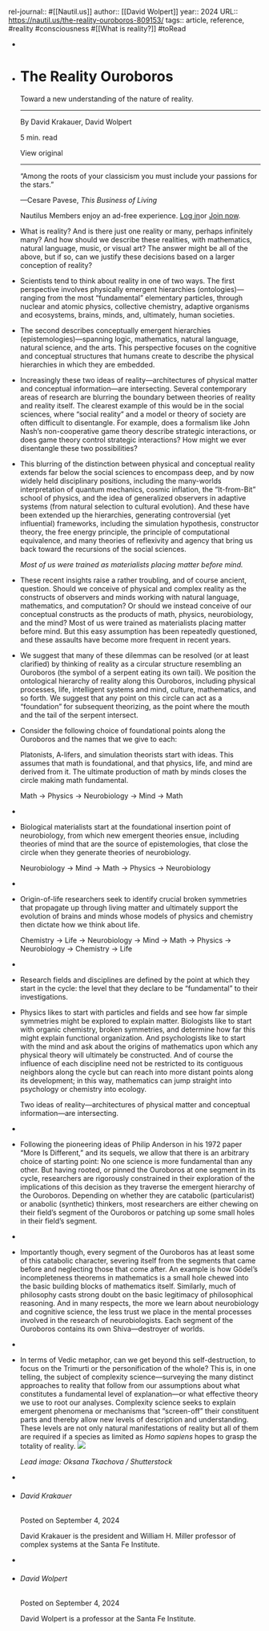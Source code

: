 rel-journal:: #[[Nautil.us]]
author:: [[David Wolpert]]
year:: 2024
URL:: https://nautil.us/the-reality-ouroboros-809153/
tags:: article, reference, #reality #consciousness #[[What is reality?]] #toRead

-
- # The Reality Ouroboros

  Toward a new understanding of the nature of reality.

  ---

  By David Krakauer, David Wolpert

  5 min. read

  View original

  ---

  “Among the roots of your classicism you must include your passions for the stars.”

  —Cesare Pavese, *This Business of Living*

  Nautilus Members enjoy an ad-free experience. [Log in](https://nautil.us/concierge-login)or [Join now](https://nautil.us/join).
- What is reality? And is there just one reality or many, perhaps infinitely many? And how should we describe these realities, with mathematics, natural language, music, or visual art? The answer might be all of the above, but if so, can we justify these decisions based on a larger conception of reality?
- Scientists tend to think about reality in one of two ways. The first perspective involves physically emergent hierarchies (ontologies)—ranging from the most “fundamental” elementary particles, through nuclear and atomic physics, collective chemistry, adaptive organisms and ecosystems, brains, minds, and, ultimately, human societies.
- The second describes conceptually emergent hierarchies (epistemologies)—spanning logic, mathematics, natural language, natural science, and the arts. This perspective focuses on the cognitive and conceptual structures that humans create to describe the physical hierarchies in which they are embedded.
- Increasingly these two ideas of reality—architectures of physical matter and conceptual information—are intersecting. Several contemporary areas of research are blurring the boundary between theories of reality and reality itself. The clearest example of this would be in the social sciences, where “social reality” and a model or theory of society are often difficult to disentangle. For example, does a formalism like John Nash’s non-cooperative game theory describe strategic interactions, or does game theory control strategic interactions? How might we ever disentangle these two possibilities?
- This blurring of the distinction between physical and conceptual reality extends far below the social sciences to encompass deep, and by now widely held disciplinary positions, including the many-worlds interpretation of quantum mechanics, cosmic inflation, the “It-from-Bit” school of physics, and the idea of generalized observers in adaptive systems (from natural selection to cultural evolution). And these have been extended up the hierarchies, generating controversial (yet influential) frameworks, including the simulation hypothesis, constructor theory, the free energy principle, the principle of computational equivalence, and many theories of reflexivity and agency that bring us back toward the recursions of the social sciences. 

  >

  *Most of us were trained as materialists placing matter before mind.*
- These recent insights raise a rather troubling, and of course ancient, question. Should we conceive of physical and complex reality as the constructs of observers and minds working with natural language, mathematics, and computation? Or should we instead conceive of our conceptual constructs as the products of math, physics, neurobiology, and the mind? Most of us were trained as materialists placing matter before mind. But this easy assumption has been repeatedly questioned, and these assaults have become more frequent in recent years.
- We suggest that many of these dilemmas can be resolved (or at least clarified) by thinking of reality as a circular structure resembling an Ouroboros (the symbol of a serpent eating its own tail). We position the ontological hierarchy of reality along this Ouroboros, including physical processes, life, intelligent systems and mind, culture, mathematics, and so forth. We suggest that any point on this circle can act as a “foundation” for subsequent theorizing, as the point where the mouth and the tail of the serpent intersect.
- Consider the following choice of foundational points along the Ouroboros and the names that we give to each:

  Platonists, A-lifers, and simulation theorists start with ideas. This assumes that math is foundational, and that physics, life, and mind are derived from it. The ultimate production of math by minds closes the circle making math fundamental.

  Math → Physics → Neurobiology → Mind → Math
-
- Biological materialists start at the foundational insertion point of neurobiology, from which new emergent theories ensue, including theories of mind that are the source of epistemologies, that close the circle when they generate theories of neurobiology. 

  Neurobiology → Mind → Math → Physics → Neurobiology
-
- Origin-of-life researchers seek to identify crucial broken symmetries that propagate up through living matter and ultimately support the evolution of brains and minds whose models of physics and chemistry then dictate how we think about life. 

  Chemistry → Life → Neurobiology → Mind → Math → Physics → Neurobiology → Chemistry → Life
-
- Research fields and disciplines are defined by the point at which they start in the cycle: the level that they declare to be “fundamental” to their investigations.
- Physics likes to start with particles and fields and see how far simple symmetries might be explored to explain matter. Biologists like to start with organic chemistry, broken symmetries, and determine how far this might explain functional organization. And psychologists like to start with the mind and ask about the origins of mathematics upon which any physical theory will ultimately be constructed. And of course the influence of each discipline need not be restricted to its contiguous neighbors along the cycle but can reach into more distant points along its development; in this way, mathematics can jump straight into psychology or chemistry into ecology. 

  >

  Two ideas of reality—architectures of physical matter and conceptual information—are intersecting.
-
- Following the pioneering ideas of Philip Anderson in his 1972 paper “More Is Different,” and its sequels, we allow that there is an arbitrary choice of starting point: No one science is more fundamental than any other. But having rooted, or pinned the Ouroboros at one segment in its cycle, researchers are rigorously constrained in their exploration of the implications of this decision as they traverse the emergent hierarchy of the Ouroboros. Depending on whether they are catabolic (particularist) or anabolic (synthetic) thinkers, most researchers are either chewing on their field’s segment of the Ouroboros or patching up some small holes in their field’s segment.
-
- Importantly though, every segment of the Ouroboros has at least some of this catabolic character, severing itself from the segments that came before and neglecting those that come after. An example is how Gödel’s incompleteness theorems in mathematics is a small hole chewed into the basic building blocks of mathematics itself. Similarly, much of philosophy casts strong doubt on the basic legitimacy of philosophical reasoning. And in many respects, the more we learn about neurobiology and cognitive science, the less trust we place in the mental processes involved in the research of neurobiologists. Each segment of the Ouroboros contains its own Shiva—destroyer of worlds.
-
- In terms of Vedic metaphor, can we get beyond this self-destruction, to focus on the Trimurti or the personification of the whole? This is, in one telling, the subject of complexity science—surveying the many distinct approaches to reality that follow from our assumptions about what constitutes a fundamental level of explanation—or what effective theory we use to root our analyses. Complexity science seeks to explain emergent phenomena or mechanisms that “screen-off” their constituent parts and thereby allow new levels of description and understanding. These levels are not only natural manifestations of reality but all of them are required if a species as limited as *Homo sapiens* hopes to grasp the totality of reality. ![](https://assets.nautil.us/sites/3/nautilus/nautilus-favicon-14.png?fm=png)

  *Lead image: Oksana Tkachova / Shutterstock*
-
- ######  David Krakauer

  Posted on September 4, 2024

  David Krakauer is the president and William H. Miller professor of complex systems at the Santa Fe Institute.
-
- ######  David Wolpert

  Posted on September 4, 2024

  David Wolpert is a professor at the Santa Fe Institute.
